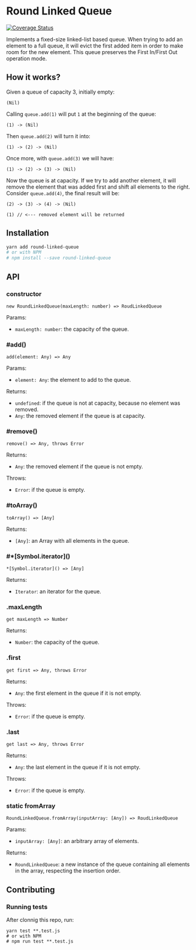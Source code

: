 # Round Linked Queue

[![Coverage Status](https://coveralls.io/repos/github/hbarcelos/round-linked-queue/badge.svg?branch=master)](https://coveralls.io/github/hbarcelos/round-linked-queue?branch=master)

Implements a fixed-size linked-list based queue. When trying to add an element to a full queue, it will evict the first added item in order to make room for the new element. This queue preserves the First In/First Out operation mode.

## How it works?

Given a queue of capacity 3, initially empty:

```
(Nil)
```

Calling `queue.add(1)` will put `1` at the beginning of the queue:

```
(1) -> (Nil)
```

Then `queue.add(2)` will turn it into:

```
(1) -> (2) -> (Nil)
```

Once more, with `queue.add(3)` we will have:

```
(1) -> (2) -> (3) -> (Nil)
```

Now the queue is at capacity. If we try to add another element, it will remove the element that was added first and shift all elements to the right. Consider `queue.add(4)`, the final result will be:

```
(2) -> (3) -> (4) -> (Nil)

(1) // <--- removed element will be returned
```

## Installation

```sh
yarn add round-linked-queue
# or with NPM
# npm install --save round-linked-queue
```

## API

### constructor

```
new RoundLinkedQueue(maxLength: number) => RoudLinkedQueue
```

Params:
- `maxLength: number`: the capacity of the queue.

### #add()

```
add(element: Any) => Any
```

Params:
- `element: Any`: the element to add to the queue.

Returns:
- `undefined`: if the queue is not at capacity, because no element was removed.
- `Any`: the removed element if the queue is at capacity.

### #remove()

```
remove() => Any, throws Error
```

Returns:
- `Any`: the removed element if the queue is not empty.

Throws:
- `Error`: if the queue is empty.


### #toArray()

```
toArray() => [Any]
```

Returns:
- `[Any]`: an Array with all elements in the queue.

### #*\[Symbol.iterator\]()

```
*[Symbol.iterator]() => [Any]
```

Returns:
- `Iterator`: an iterator for the queue.


### .maxLength

```
get maxLength => Number
```

Returns:
- `Number`: the capacity of the queue.

### .first

```
get first => Any, throws Error
```

Returns:
- `Any`: the first element in the queue if it is not empty.

Throws:
- `Error`: if the queue is empty.


### .last

```
get last => Any, throws Error
```

Returns:
- `Any`: the last element in the queue if it is not empty.

Throws:
- `Error`: if the queue is empty.


### static fromArray

```
RoundLinkedQueue.fromArray(inputArray: [Any]) => RoudLinkedQueue
```

Params:
- `inputArray: [Any]`: an arbitrary array of elements.

Returns:
-  `RoundLinkedQueue`: a new instance of the queue containing all elements in the array, respecting the insertion order.

## Contributing

### Running tests

After clonnig this repo, run:

```
yarn test **.test.js
# or with NPM
# npm run test **.test.js
```
